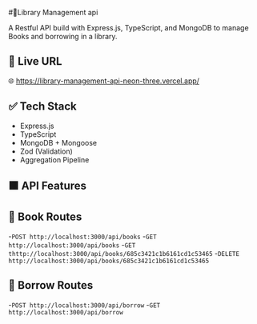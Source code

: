 #📔Library Management api

A Restful API build with Express.js, TypeScript, and MongoDB to manage Books 
and borrowing in a library.

## 🚀 Live URL
  🌐 https://library-management-api-neon-three.vercel.app/

## ✅ Tech Stack

- Express.js
- TypeScript
- MongoDB + Mongoose
- Zod (Validation)
- Aggregation Pipeline

## 🟫 API Features

## 🔹 Book Routes

-`POST http://localhost:3000/api/books`
-`GET http://localhost:3000/api/books`
-`GET thttp://localhost:3000/api/books/685c3421c1b6161cd1c53465`
-`DELETE http://localhost:3000/api/books/685c3421c1b6161cd1c53465`

## 🔹 Borrow Routes
-`POST http://localhost:3000/api/borrow`
-`GET http://localhost:3000/api/borrow`

